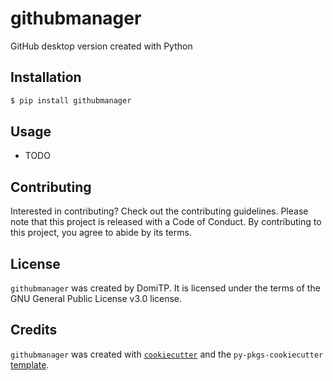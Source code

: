 # githubmanager

GitHub desktop version created with Python

## Installation

```bash
$ pip install githubmanager
```

## Usage

- TODO

## Contributing

Interested in contributing? Check out the contributing guidelines. Please note that this project is released with a Code of Conduct. By contributing to this project, you agree to abide by its terms.

## License

`githubmanager` was created by DomiTP. It is licensed under the terms of the GNU General Public License v3.0 license.

## Credits

`githubmanager` was created with [`cookiecutter`](https://cookiecutter.readthedocs.io/en/latest/) and the `py-pkgs-cookiecutter` [template](https://github.com/py-pkgs/py-pkgs-cookiecutter).
